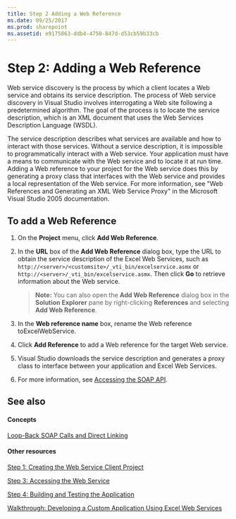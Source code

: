 ```yaml
---
title: Step 2 Adding a Web Reference
ms.date: 09/25/2017
ms.prod: sharepoint
ms.assetid: e9175863-ddb4-4750-847d-d53cb59b33cb
---
```



# Step 2: Adding a Web Reference

Web service discovery is the process by which a client locates a Web service and obtains its service description. The process of Web service discovery in Visual Studio involves interrogating a Web site following a predetermined algorithm. The goal of the process is to locate the service description, which is an XML document that uses the Web Services Description Language (WSDL).
  
    
    

The service description describes what services are available and how to interact with those services. Without a service description, it is impossible to programmatically interact with a Web service.
Your application must have a means to communicate with the Web service and to locate it at run time. Adding a Web reference to your project for the Web service does this by generating a proxy class that interfaces with the Web service and provides a local representation of the Web service. For more information, see "Web References and Generating an XML Web Service Proxy" in the Microsoft Visual Studio 2005 documentation.
  
    
    


## To add a Web Reference


1. On the **Project** menu, click **Add Web Reference**.
    
  
2. In the **URL** box of the **Add Web Reference** dialog box, type the URL to obtain the service description of the Excel Web Services, such as `http://<server>/<customsite>/_vti_bin/excelservice.asmx` or `http://<server>/_vti_bin/excelservice.asmx`. Then click **Go** to retrieve information about the Web service.
    
    > **Note:**
      > You can also open the **Add Web Reference** dialog box in the **Solution Explorer** pane by right-clicking **References** and selecting **Add Web Reference**. 
3. In the **Web reference name** box, rename the Web reference toExcelWebService.
    
  
4. Click **Add Reference** to add a Web reference for the target Web service.
    
  
5. Visual Studio downloads the service description and generates a proxy class to interface between your application and Excel Web Services. 
    
  
6. For more information, see  [Accessing the SOAP API](accessing-the-soap-api.md).
    
  

## See also


#### Concepts


  
    
    
 [Loop-Back SOAP Calls and Direct Linking](loop-back-soap-calls-and-direct-linking.md)
#### Other resources


  
    
    
 [Step 1: Creating the Web Service Client Project](step-1-creating-the-web-service-client-project.md)
  
    
    
 [Step 3: Accessing the Web Service](step-3-accessing-the-web-service.md)
  
    
    
 [Step 4: Building and Testing the Application](step-4-building-and-testing-the-application.md)
  
    
    
 [Walkthrough: Developing a Custom Application Using Excel Web Services](walkthrough-developing-a-custom-application-using-excel-web-services.md)
